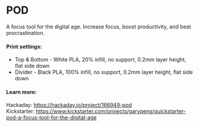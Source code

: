 # POD
A focus tool for the digital age. Increase focus, boost productivity, and beat procrastination.

#### Print settings:
- Top & Bottom - White PLA, 20% infill, no support, 0.2mm layer height, flat side down
- Divider - Black PLA, 100% infill, no support, 0.2mm layer height, flat side down

#### Learn more:
Hackaday: https://hackaday.io/project/166949-pod \
Kickstarter: https://www.kickstarter.com/projects/garypeng/quickstarter-pod-a-focus-tool-for-the-digital-age
